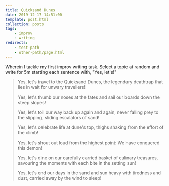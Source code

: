 ```yaml
---
title: Quicksand Dunes
date: 2019-12-17 14:51:00
template: post.html
collection: posts
tags:
    - improv
    - writing
redirects:
    - test-path
    - other-path/page.html
---
```

Wherein I tackle my first improv writing task. Select a topic at random and write for 5m starting each sentence with, "Yes, let's!"<!--more-->

> Yes, let's travel to the Quicksand Dunes, the legendary deathtrap that lies in wait for unwary travellers!
> 
> Yes, let's thumb our noses at the fates and sail our boards down the steep slopes!
> 
> Yes, let's toil our way back up again and again, never falling prey to the slipping, sliding escalators of sand!
> 
> Yes, let's celebrate life at dune's top, thighs shaking from the effort of the climb!
> 
> Yes, let's shout out loud from the highest point: We have conquered this demon!
> 
> Yes, let's dine on our carefully carried basket of culinary treasures, savouring the moments with each bite in the setting sun!
> 
> Yes, let's end our days in the sand and sun heavy with tiredness and dust, carried away by the wind to sleep!
